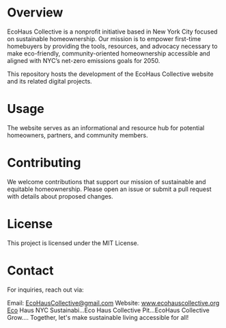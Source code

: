 # Overview
EcoHaus Collective is a nonprofit initiative based in New York City focused on sustainable homeownership. Our mission is to empower first-time homebuyers by providing the tools, resources, and advocacy necessary to make eco-friendly, community-oriented homeownership accessible and aligned with NYC’s net-zero emissions goals for 2050.

This repository hosts the development of the EcoHaus Collective website and its related digital projects.

# Usage
The website serves as an informational and resource hub for potential homeowners, partners, and community members.

# Contributing
We welcome contributions that support our mission of sustainable and equitable homeownership. Please open an issue or submit a pull request with details about proposed changes.

# License
This project is licensed under the MIT License.

# Contact
For inquiries, reach out via:

Email: EcoHausCollective@gmail.com
Website: www.ecohauscollective.org​Eco Haus NYC Sustainabi…​Eco Haus Collective Pit…​EcoHaus Collective Grow….
Together, let's make sustainable living accessible for all!
